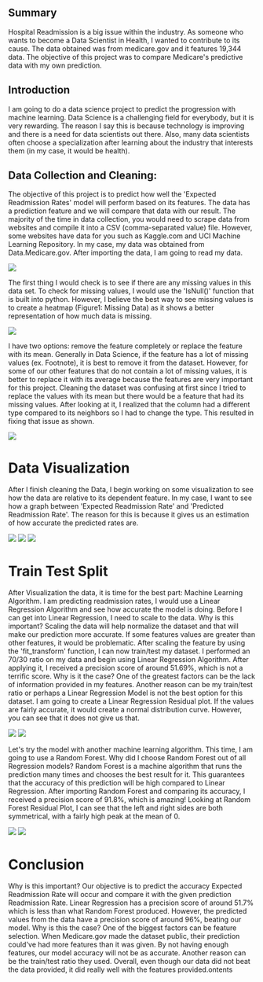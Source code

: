 ## Summary

Hospital Readmission is a big issue within the industry. As someone who wants to become a Data Scientist in Health, I wanted to contribute to its cause. The data obtained was from medicare.gov and it features 19,344 data. The objective of this project was to compare Medicare's predictive data with my own prediction. 

## Introduction

I am going to do a data science project to predict the progression with machine learning. Data Science is a challenging field for everybody, but it is very rewarding. The reason I say this is because technology is improving and there is a need for data scientists out there. Also, many data scientists often choose a specialization after learning about the industry that interests them (in my case, it would be health).

## Data Collection and Cleaning:

The objective of this project is to predict how well the 'Expected Readmission Rates' model will perform based on its features. The data has a prediction feature and we will compare that data with our result. The majority of the time in data collection, you would need to scrape data from websites and compile it into a CSV (comma-separated value) file. However, some websites have data for you such as Kaggle.com and UCI Machine Learning Repository. In my case, my data was obtained from Data.Medicare.gov. After importing the data, I am going to read my data.

![](images/data_head.png)

The first thing I would check is to see if there are any missing values in this data set. To check for missing values, I would use the 'IsNull()' function that is built into python. However, I believe the best way to see missing values is to create a heatmap (Figure1: Missing Data) as it shows a better representation of how much data is missing.

 ![](images/Misisng_Values.png)

I have two options: remove the feature completely or replace the feature with its mean. Generally in Data Science, if the feature has a lot of missing values (ex. Footnote), it is best to remove it from the dataset. However, for some of our other features that do not contain a lot of missing values, it is better to replace it with its average because the features are very important for this project. Cleaning the dataset was confusing at first since I tried to replace the values with its mean but there would be a feature that had its missing values. After looking at it, I realized that the column had a different type compared to its neighbors so I had to change the type. This resulted in fixing that issue as shown.

![](images/Cleaned_data.png)

# Data Visualization

After I finish cleaning the Data, I begin working on some visualization to see how the data are relative to its dependent feature. In my case, I want to see how a graph between 'Expected Readmission Rate' and 'Predicted Readmission Rate'. The reason for this is because it gives us an estimation of how accurate the predicted rates are.

![](images/Predicted_Readmission_Rate_vs_Expected_Readmission_Rate.png)
![](images/Expected_Readmission_Rate_VS_Number_of_Discharges.png)
![](images/Expected_Readmission_rate_vs_Number_of_Readmission.png)

 # Train Test Split

After Visualization the data, it is time for the best part: Machine Learning Algorithm. I am predicting readmission rates, I would use a Linear Regression Algorithm and see how accurate the model is doing. Before I can get into Linear Regression, I need to scale to the data. Why is this important? Scaling the data will help normalize the dataset and that will make our prediction more accurate. If some features values are greater than other features, it would be problematic. After scaling the feature by using the 'fit_transform' function, I can now train/test my dataset. I performed an 70/30 ratio on my data and begin using Linear Regression Algorithm. After applying it, I received a precision score of around 51.69%, which is not a terrific score. Why is it the case? One of the greatest factors can be the lack of information provided in my features. Another reason can be my train/test ratio or perhaps a Linear Regression Model is not the best option for this dataset. I am going to create a Linear Regression Residual plot. If the values are fairly accurate, it would create a normal distribution curve. However, you can see that it does not give us that.

![](images/Linear_Regression_Scatter_plot.png)
![](images/Linear_Regression_Residual_Plot.png)

Let's try the model with another machine learning algorithm. This time, I am going to use a Random Forest. Why did I choose Random Forest out of all Regression models? Random Forest is a machine algorithm that runs the prediction many times and chooses the best result for it. This guarantees that the accuracy of this prediction will be high compared to Linear Regression. After importing Random Forest and comparing its accuracy, I received a precision score of 91.8%, which is amazing! Looking at Random Forest Residual Plot, I can see that the left and right sides are both symmetrical, with a fairly high peak at the mean of 0.

![](images/Random_Forest_Residual%20Plot.png)
![](images/Random_Forest_Scatter_plot.png)

# Conclusion

Why is this important? Our objective is to predict the accuracy Expected Readmission Rate will occur and compare it with the given prediction Readmission Rate. Linear Regression has a precision score of around 51.7% which is less than what Random Forest produced. However, the predicted values from the data have a precision score of around 96%, beating our model. Why is this the case? One of the biggest factors can be feature selection. When Medicare.gov made the dataset public, their prediction could've had more features than it was given. By not having enough features, our model accuracy will not be as accurate. Another reason can be the train/test ratio they used. Overall, even though our data did not beat the data provided, it did really well with the features provided.ontents


